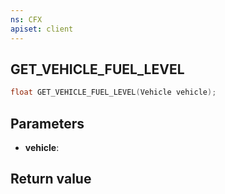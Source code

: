 ```yaml
---
ns: CFX
apiset: client
---
```

## GET_VEHICLE_FUEL_LEVEL

```c
float GET_VEHICLE_FUEL_LEVEL(Vehicle vehicle);
```


## Parameters
* **vehicle**: 

## Return value
